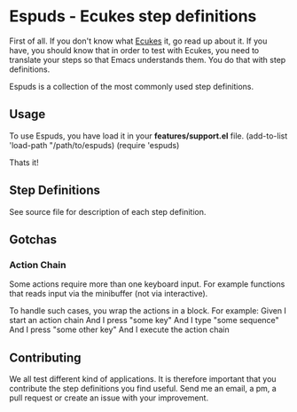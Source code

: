 # Espuds - Ecukes step definitions

First of all. If you don't know what
[Ecukes](http://github.com/rejeep/ecukes) it, go read up about it. If
you have, you should know that in order to test with Ecukes, you need
to translate your steps so that Emacs understands them. You do that
with step definitions.

Espuds is a collection of the most commonly used step definitions.


## Usage
To use Espuds, you have load it in your **features/support.el** file.
    (add-to-list 'load-path "/path/to/espuds)
    (require 'espuds)
    
Thats it!


## Step Definitions
See source file for description of each step definition.


## Gotchas

### Action Chain
Some actions require more than one keyboard input. For example
functions that reads input via the minibuffer (not via interactive).

To handle such cases, you wrap the actions in a block. For example:
    Given I start an action chain
    And I press "some key"
    And I type "some sequence"
    And I press "some other key"
    And I execute the action chain


## Contributing
We all test different kind of applications. It is therefore important
that you contribute the step definitions you find useful. Send me an
email, a pm, a pull request or create an issue with your improvement.
